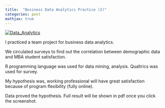 ```yaml
---
title:  "Business Data Analytics Practice (2)"
categories: post
mathjax: true
---
```


[![Data_Analytics](https://raw.githubusercontent.com/SeokLeeUS/seokleeus.github.io/master/_images/_Data_Analytics/Data_Analytics_Result.jpg)]({{https://github.com/SeokLeeUS/seokleeus.github.io}}/assets/BA_r1.pdf)


I practiced a team project for business data analytics. 

We circulated surveys to find out the correlation between demographic data and MBA student satisfaction. 

R programming language was used for data mining, analysis. Qualtrics was used for survey.  

My hypothesis was, working professional will have great satisfaction because of program flexibility (fully online).

Data proved the hypothesis. Full result will be shown in pdf once you click the screenshot. 




